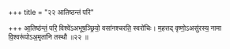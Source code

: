 +++
title = "२२ आतिष्ठन्तं परि"

+++
आ॒तिष्ठ॑न्तं॒ परि॒ विश्वे॑ऽअभूष॒ञ्छ्रियो॒ वसा॑नश्चरति॒ स्वरो॑चिः। म॒हत्तद् वृष्णो॒ऽअसु॑रस्य॒ नामा वि॒श्वरू॑पोऽअ॒मृता॑नि तस्थौ ॥२२ ॥